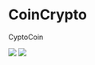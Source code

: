 # CoinCrypto


CyptoCoin

<p>
    <img src="[https://picsum.photos/100/100](https://imgur.com/AtO6W6n)" >
    <img src="[https://picsum.photos/100/100](https://imgur.com/AtO6W6n)" >
</p>
